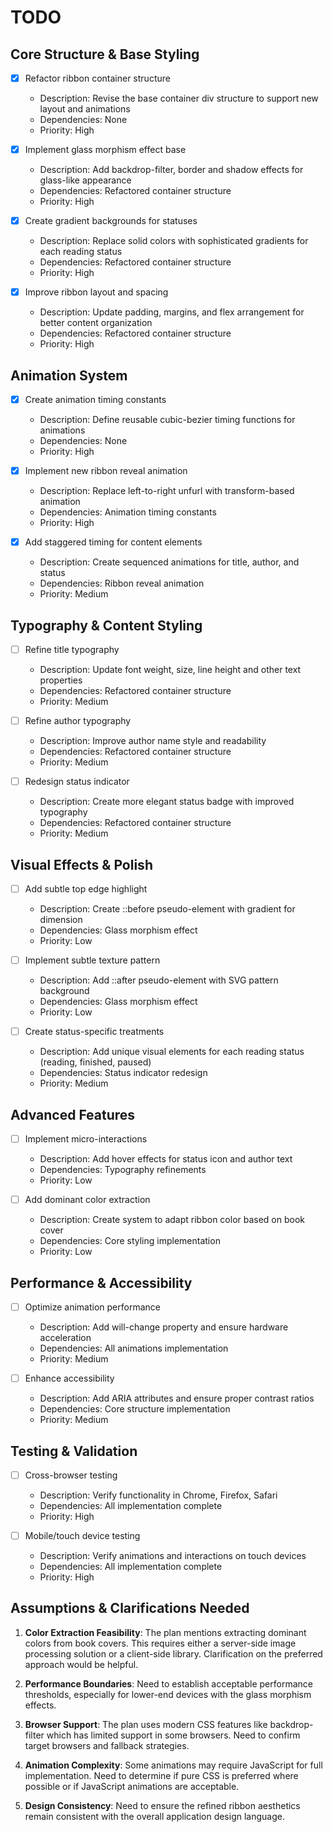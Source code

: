 # TODO

## Core Structure & Base Styling
- [x] Refactor ribbon container structure
  - Description: Revise the base container div structure to support new layout and animations
  - Dependencies: None
  - Priority: High

- [x] Implement glass morphism effect base
  - Description: Add backdrop-filter, border and shadow effects for glass-like appearance
  - Dependencies: Refactored container structure
  - Priority: High

- [x] Create gradient backgrounds for statuses
  - Description: Replace solid colors with sophisticated gradients for each reading status
  - Dependencies: Refactored container structure
  - Priority: High

- [x] Improve ribbon layout and spacing
  - Description: Update padding, margins, and flex arrangement for better content organization
  - Dependencies: Refactored container structure
  - Priority: High

## Animation System
- [x] Create animation timing constants
  - Description: Define reusable cubic-bezier timing functions for animations
  - Dependencies: None
  - Priority: High

- [x] Implement new ribbon reveal animation
  - Description: Replace left-to-right unfurl with transform-based animation
  - Dependencies: Animation timing constants
  - Priority: High

- [x] Add staggered timing for content elements
  - Description: Create sequenced animations for title, author, and status
  - Dependencies: Ribbon reveal animation
  - Priority: Medium

## Typography & Content Styling
- [ ] Refine title typography
  - Description: Update font weight, size, line height and other text properties
  - Dependencies: Refactored container structure
  - Priority: Medium

- [ ] Refine author typography
  - Description: Improve author name style and readability
  - Dependencies: Refactored container structure
  - Priority: Medium

- [ ] Redesign status indicator
  - Description: Create more elegant status badge with improved typography
  - Dependencies: Refactored container structure
  - Priority: Medium

## Visual Effects & Polish
- [ ] Add subtle top edge highlight
  - Description: Create ::before pseudo-element with gradient for dimension
  - Dependencies: Glass morphism effect
  - Priority: Low

- [ ] Implement subtle texture pattern
  - Description: Add ::after pseudo-element with SVG pattern background
  - Dependencies: Glass morphism effect
  - Priority: Low

- [ ] Create status-specific treatments
  - Description: Add unique visual elements for each reading status (reading, finished, paused)
  - Dependencies: Status indicator redesign
  - Priority: Medium

## Advanced Features
- [ ] Implement micro-interactions
  - Description: Add hover effects for status icon and author text
  - Dependencies: Typography refinements 
  - Priority: Low

- [ ] Add dominant color extraction
  - Description: Create system to adapt ribbon color based on book cover
  - Dependencies: Core styling implementation
  - Priority: Low

## Performance & Accessibility
- [ ] Optimize animation performance
  - Description: Add will-change property and ensure hardware acceleration
  - Dependencies: All animations implementation
  - Priority: Medium

- [ ] Enhance accessibility
  - Description: Add ARIA attributes and ensure proper contrast ratios
  - Dependencies: Core structure implementation
  - Priority: Medium

## Testing & Validation
- [ ] Cross-browser testing
  - Description: Verify functionality in Chrome, Firefox, Safari
  - Dependencies: All implementation complete
  - Priority: High

- [ ] Mobile/touch device testing
  - Description: Verify animations and interactions on touch devices
  - Dependencies: All implementation complete
  - Priority: High

## Assumptions & Clarifications Needed
1. **Color Extraction Feasibility**: The plan mentions extracting dominant colors from book covers. This requires either a server-side image processing solution or a client-side library. Clarification on the preferred approach would be helpful.

2. **Performance Boundaries**: Need to establish acceptable performance thresholds, especially for lower-end devices with the glass morphism effects.

3. **Browser Support**: The plan uses modern CSS features like backdrop-filter which has limited support in some browsers. Need to confirm target browsers and fallback strategies.

4. **Animation Complexity**: Some animations may require JavaScript for full implementation. Need to determine if pure CSS is preferred where possible or if JavaScript animations are acceptable.

5. **Design Consistency**: Need to ensure the refined ribbon aesthetics remain consistent with the overall application design language.